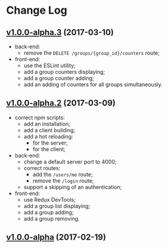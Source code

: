 # Change Log

## [v1.0.0-alpha.3](https://github.com/thewizardplusplus/vk-group-stats/tree/v1.0.0-alpha.3) (2017-03-10)

- back-end:
    - remove the `DELETE /groups/{group_id}/counters` route;
- front-end:
    - use the ESLint utility;
    - add a group counters displaying;
    - add a group counter adding;
    - add an adding of counters for all groups simultaneously.

## [v1.0.0-alpha.2](https://github.com/thewizardplusplus/vk-group-stats/tree/v1.0.0-alpha.2) (2017-03-09)

- correct npm scripts:
    - add an installation;
    - add a client building;
    - add a hot reloading:
        - for the server;
        - for the client;
- back-end:
    - change a default server port to 4000;
    - correct routes:
        - add the `/users/me` route;
        - remove the `/login` route;
    - support a skipping of an authentication;
- front-end:
    - use Redux DevTools;
    - add a group list displaying;
    - add a group adding;
    - add a group removing.

## [v1.0.0-alpha](https://github.com/thewizardplusplus/vk-group-stats/tree/v1.0.0-alpha) (2017-02-19)
